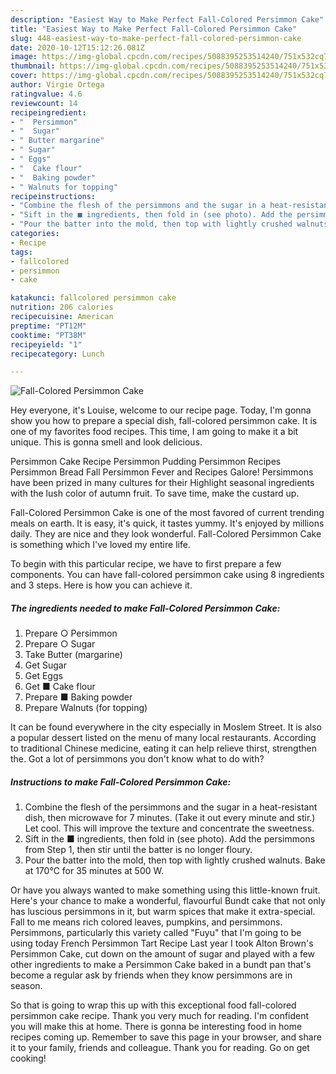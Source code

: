 ```yaml
---
description: "Easiest Way to Make Perfect Fall-Colored Persimmon Cake"
title: "Easiest Way to Make Perfect Fall-Colored Persimmon Cake"
slug: 448-easiest-way-to-make-perfect-fall-colored-persimmon-cake
date: 2020-10-12T15:12:26.081Z
image: https://img-global.cpcdn.com/recipes/5088395253514240/751x532cq70/fall-colored-persimmon-cake-recipe-main-photo.jpg
thumbnail: https://img-global.cpcdn.com/recipes/5088395253514240/751x532cq70/fall-colored-persimmon-cake-recipe-main-photo.jpg
cover: https://img-global.cpcdn.com/recipes/5088395253514240/751x532cq70/fall-colored-persimmon-cake-recipe-main-photo.jpg
author: Virgie Ortega
ratingvalue: 4.6
reviewcount: 14
recipeingredient:
- "  Persimmon"
- "  Sugar"
- " Butter margarine"
- " Sugar"
- " Eggs"
- "  Cake flour"
- "  Baking powder"
- " Walnuts for topping"
recipeinstructions:
- "Combine the flesh of the persimmons and the sugar in a heat-resistant dish, then microwave for 7 minutes. (Take it out every minute and stir.) Let cool. This will improve the texture and concentrate the sweetness."
- "Sift in the ■ ingredients, then fold in (see photo). Add the persimmons from Step 1, then stir until the batter is no longer floury."
- "Pour the batter into the mold, then top with lightly crushed walnuts. Bake at 170°C for 35 minutes at 500 W."
categories:
- Recipe
tags:
- fallcolored
- persimmon
- cake

katakunci: fallcolored persimmon cake 
nutrition: 206 calories
recipecuisine: American
preptime: "PT12M"
cooktime: "PT38M"
recipeyield: "1"
recipecategory: Lunch

---
```



![Fall-Colored Persimmon Cake](https://img-global.cpcdn.com/recipes/5088395253514240/751x532cq70/fall-colored-persimmon-cake-recipe-main-photo.jpg)

Hey everyone, it's Louise, welcome to our recipe page. Today, I'm gonna show you how to prepare a special dish, fall-colored persimmon cake. It is one of my favorites food recipes. This time, I am going to make it a bit unique. This is gonna smell and look delicious.

Persimmon Cake Recipe Persimmon Pudding Persimmon Recipes Persimmon Bread Fall Persimmon Fever and Recipes Galore! Persimmons have been prized in many cultures for their Highlight seasonal ingredients with the lush color of autumn fruit. To save time, make the custard up.

Fall-Colored Persimmon Cake is one of the most favored of current trending meals on earth. It is easy, it's quick, it tastes yummy. It's enjoyed by millions daily. They are nice and they look wonderful. Fall-Colored Persimmon Cake is something which I've loved my entire life.


To begin with this particular recipe, we have to first prepare a few components. You can have fall-colored persimmon cake using 8 ingredients and 3 steps. Here is how you can achieve it.

<!--inarticleads1-->

##### The ingredients needed to make Fall-Colored Persimmon Cake:

1. Prepare  ○ Persimmon
1. Prepare  ○ Sugar
1. Take  Butter (margarine)
1. Get  Sugar
1. Get  Eggs
1. Get  ■ Cake flour
1. Prepare  ■ Baking powder
1. Prepare  Walnuts (for topping)


It can be found everywhere in the city especially in Moslem Street. It is also a popular dessert listed on the menu of many local restaurants. According to traditional Chinese medicine, eating it can help relieve thirst, strengthen the. Got a lot of persimmons you don&#39;t know what to do with? 

<!--inarticleads2-->

##### Instructions to make Fall-Colored Persimmon Cake:

1. Combine the flesh of the persimmons and the sugar in a heat-resistant dish, then microwave for 7 minutes. (Take it out every minute and stir.) Let cool. This will improve the texture and concentrate the sweetness.
1. Sift in the ■ ingredients, then fold in (see photo). Add the persimmons from Step 1, then stir until the batter is no longer floury.
1. Pour the batter into the mold, then top with lightly crushed walnuts. Bake at 170°C for 35 minutes at 500 W.


Or have you always wanted to make something using this little-known fruit. Here&#39;s your chance to make a wonderful, flavourful Bundt cake that not only has luscious persimmons in it, but warm spices that make it extra-special. Fall to me means rich colored leaves, pumpkins, and persimmons. Persimmons, particularly this variety called &#34;Fuyu&#34; that I&#39;m going to be using today French Persimmon Tart Recipe Last year I took Alton Brown&#39;s Persimmon Cake, cut down on the amount of sugar and played with a few other ingredients to make a Persimmon Cake baked in a bundt pan that&#39;s become a regular ask by friends when they know persimmons are in season. 

So that is going to wrap this up with this exceptional food fall-colored persimmon cake recipe. Thank you very much for reading. I'm confident you will make this at home. There is gonna be interesting food in home recipes coming up. Remember to save this page in your browser, and share it to your family, friends and colleague. Thank you for reading. Go on get cooking!
